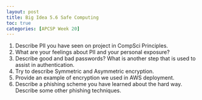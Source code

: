 ```yaml
---
layout: post
title: Big Idea 5.6 Safe Computing
toc: true
categories: [APCSP Week 20]
---
```


1. Describe PII you have seen on project in CompSci Principles.
2. What are your feelings about PII and your personal exposure?
3. Describe good and bad passwords? What is another step that is used to assist in authentication.
4. Try to describe Symmetric and Asymmetric encryption.
5. Provide an example of encryption we used in AWS deployment.
6. Describe a phishing scheme you have learned about the hard way. Describe some other phishing techniques.